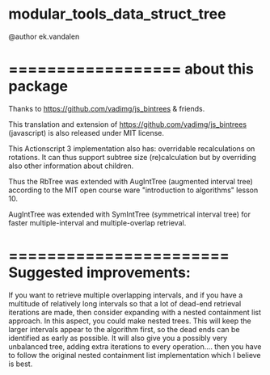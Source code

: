 modular_tools_data_struct_tree
==============================

@author ek.vandalen

==================
about this package
==================

Thanks to https://github.com/vadimg/js_bintrees & friends.

This translation and extension of https://github.com/vadimg/js_bintrees (javascript) is also released under MIT license.

This Actionscript 3 implementation also has: overridable recalculations on rotations. It can thus support subtree size (re)calculation but by overriding also other information about children.

Thus the RbTree was extended with AugIntTree (augmented interval tree) according to the MIT open course ware "introduction to algorithms" lesson 10.

AugIntTree was extended with SymIntTree (symmetrical interval tree) for faster multiple-interval and multiple-overlap retrieval.


=======================
Suggested improvements:
=======================

If you want to retrieve multiple overlapping intervals, and if you have a multitude of relatively long intervals so that a lot of dead-end retrieval iterations are made, then consider expanding with a nested containment list approach. In this aspect, you could make nested trees. This will keep the larger intervals appear to the algorithm first, so the dead ends can be identified as early as possible. It will also give you a possibly very unbalanced tree, adding extra iterations to every operation.... then you have to follow the original nested containment list implementation which I believe is best.

